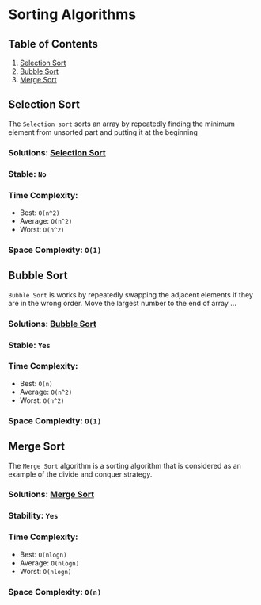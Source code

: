 # Sorting Algorithms

## Table of Contents

1. [Selection Sort](#selection-sort)
1. [Bubble Sort](#buble-sort)
1. [Merge Sort](#merge-sort)

## Selection Sort

The `Selection sort` sorts an array by repeatedly finding the minimum element from unsorted part and putting it at the beginning

### Solutions: [Selection Sort](SelectionSort.ts)

### Stable: `No`

### Time Complexity:

- Best: `O(n^2)`
- Average: `O(n^2)`
- Worst: `O(n^2)`

### Space Complexity: `O(1)`

## Bubble Sort

`Bubble Sort` is works by repeatedly swapping the adjacent elements if they are in the wrong order. Move the largest number to the end of array
...

### Solutions: [Bubble Sort](BubbleSort.ts)

### Stable: `Yes`

### Time Complexity:

- Best: `O(n)`
- Average: `O(n^2)`
- Worst: `O(n^2)`

### Space Complexity: `O(1)`

## Merge Sort

The `Merge Sort` algorithm is a sorting algorithm that is considered as an example of the divide and conquer strategy.

### Solutions: [Merge Sort](MergeSort.ts)

### Stability: `Yes`

### Time Complexity:

- Best: `O(nlogn)`
- Average: `O(nlogn)`
- Worst: `O(nlogn)`

### Space Complexity: `O(n)`
